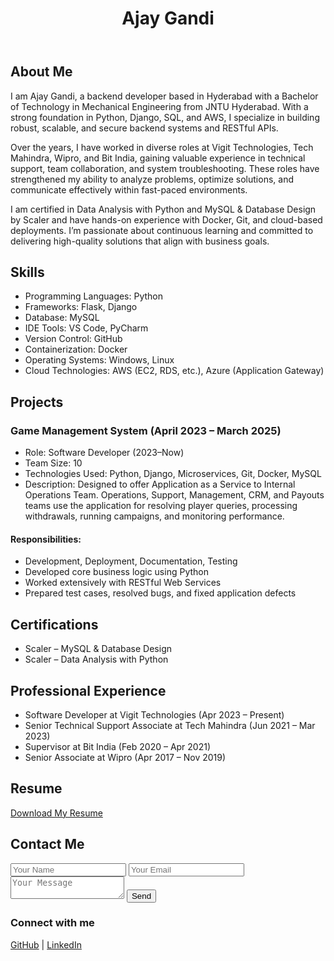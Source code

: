 
<html lang="en">
<head>
  <meta charset="UTF-8" />
  <meta name="viewport" content="width=device-width, initial-scale=1.0"/>
  <link rel="stylesheet" href="style.css" />
  <title>Ajay Gandi - Portfolio</title>
</head>
<body>
  <header>
    <h1>Ajay Gandi</h1>
  </header>
  <section id="about">
    <h2>About Me</h2>
    <p>I am Ajay Gandi, a backend developer based in Hyderabad with a Bachelor of Technology in Mechanical Engineering from JNTU Hyderabad. With a strong foundation in Python, Django, SQL, and AWS, I specialize in building robust, scalable, and secure backend systems and RESTful APIs.</p>
    <p>Over the years, I have worked in diverse roles at Vigit Technologies, Tech Mahindra, Wipro, and Bit India, gaining valuable experience in technical support, team collaboration, and system troubleshooting. These roles have strengthened my ability to analyze problems, optimize solutions, and communicate effectively within fast-paced environments.</p>
    <p>I am certified in Data Analysis with Python and MySQL & Database Design by Scaler and have hands-on experience with Docker, Git, and cloud-based deployments. I’m passionate about continuous learning and committed to delivering high-quality solutions that align with business goals.</p>
  
  </section>

  <section id="skills">
    <h2>Skills</h2>
    <ul>
      <li>Programming Languages: Python</li>
      <li>Frameworks: Flask, Django</li>
      <li>Database: MySQL</li>
      <li>IDE Tools: VS Code, PyCharm</li>
      <li>Version Control: GitHub</li>
      <li>Containerization: Docker</li>
      <li>Operating Systems: Windows, Linux</li>
      <li>Cloud Technologies: AWS (EC2, RDS, etc.), Azure (Application Gateway)</li>
    </ul>

  </section>

  <section id="projects">
    <h2>Projects</h2>
    <h3>Game Management System (April 2023 – March 2025)</h3>
    <ul>
      <li>Role: Software Developer (2023–Now)</li>
      <li>Team Size: 10</li>
      <li>Technologies Used: Python, Django, Microservices, Git, Docker, MySQL</li>
      <li>Description: Designed to offer Application as a Service to Internal Operations Team. Operations, Support, Management, CRM, and Payouts teams use the application for resolving player queries, processing withdrawals, running campaigns, and monitoring performance.</li>
    </ul>
    <h4>Responsibilities:</h4>
    <ul>
      <li>Development, Deployment, Documentation, Testing</li>
      <li>Developed core business logic using Python</li>
      <li>Worked extensively with RESTful Web Services</li>
      <li>Prepared test cases, resolved bugs, and fixed application defects</li>
    </ul>
  </section>

  <section id="certifications">
    <h2>Certifications</h2>
    <ul>
      <li>Scaler – MySQL & Database Design</li>
      <li>Scaler – Data Analysis with Python</li>
    </ul>
  </section>

  <section id="experience">
    <h2>Professional Experience</h2>
    <ul>
      <li>Software Developer at Vigit Technologies (Apr 2023 – Present)</li>
      <li>Senior Technical Support Associate at Tech Mahindra (Jun 2021 – Mar 2023)</li>
      <li>Supervisor at Bit India (Feb 2020 – Apr 2021)</li>
      <li>Senior Associate at Wipro (Apr 2017 – Nov 2019)</li>
    </ul>
  </section>

  <section id="resume">
    <h2>Resume</h2>
    <a href="Ajay.R.pdf" download>Download My Resume</a>
  </section>

  <section id="contact">
    <h2>Contact Me</h2>
    <form action="mailto:ajayajayajaya96@gmail.com" method="post" enctype="text/plain">
      <input type="text" name="Name" placeholder="Your Name" required>
      <input type="email" name="Email" placeholder="Your Email" required>
      <textarea name="Message" placeholder="Your Message"></textarea>
      <button type="submit">Send</button>
    </form>
  </section>

  <footer>
    <h3>Connect with me</h3>
    <a href="https://github.com/Ajay-Gandi" target="_blank">GitHub</a> |
    <a href="https://linkedin.com/in/ajaygandi" target="_blank">LinkedIn</a>
  </footer>
</body>
</html>
